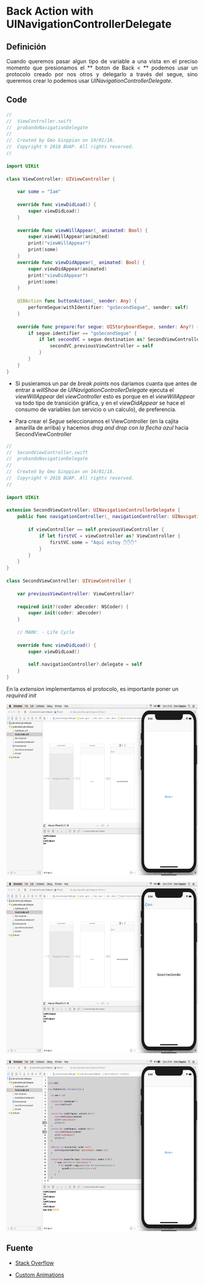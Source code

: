 Back Action with UINavigationControllerDelegate
===

## Definición

<p align="justify">
	Cuando queremos pasar algun tipo de variable a una vista en el preciso momento que presionamos el ** boton de Back < ** podemos usar un protocolo creado por nos otros y delegarlo a través del segue, sino queremos crear lo podemos usar <i>UINavigationControllerDelegate</i>.
</p>

## Code

```swift
//
//  ViewController.swift
//  probandoNavigationDelegate
//
//  Created by Gmo Ginppian on 14/01/18.
//  Copyright © 2018 BUAP. All rights reserved.
//

import UIKit

class ViewController: UIViewController {

    var some = "Iam"
    
    override func viewDidLoad() {
        super.viewDidLoad()
    }

    override func viewWillAppear(_ animated: Bool) {
        super.viewWillAppear(animated)
        print("viewWillAppear")
        print(some)
    }
    override func viewDidAppear(_ animated: Bool) {
        super.viewDidAppear(animated)
        print("viewDidAppear")
        print(some)
    }

    @IBAction func buttonAction(_ sender: Any) {
        performSegue(withIdentifier: "goSecondSegue", sender: self)
    }
    
    override func prepare(for segue: UIStoryboardSegue, sender: Any?) {
        if segue.identifier == "goSecondSegue" {
            if let secondVC = segue.destination as? SecondViewController {
                secondVC.previousViewController = self
            }
        }
    }
}
```

* Si pusieramos un par de *break points* nos dariamos cuanta que antes de entrar a *willShow* de *UINavigationControllerDelegate* ejecuta el *viewWillAppear* del *viewController* esto es porque en el *viewWillAppear* va todo tipo de transición gráfica, y en el *viewDidAppear* se hace el consumo de variables (un servicio o un calculo), de preferencia.

* Para crear el *Segue* seleccionamos el ViewController (en la cajita amarilla de arriba) y hacemos *drag and drop con la flecha azul* hacia SecondViewController

```swift
//
//  SecondViewController.swift
//  probandoNavigationDelegate
//
//  Created by Gmo Ginppian on 14/01/18.
//  Copyright © 2018 BUAP. All rights reserved.
//

import UIKit

extension SecondViewController: UINavigationControllerDelegate {
    public func navigationController(_ navigationController: UINavigationController, willShow viewController: UIViewController, animated: Bool) {
    
        if viewController == self.previousViewController {
            if let firstVC = viewController as? ViewController {
                firstVC.some = "Aquí estoy ✋✋✋"
            }
        }
    }
}

class SecondViewController: UIViewController {
    
    var previousViewController: ViewController?
    
    required init?(coder aDecoder: NSCoder) {
        super.init(coder: aDecoder)
    }
    
    // MARK: - Life Cycle
    
    override func viewDidLoad() {
        super.viewDidLoad()
        
        self.navigationController?.delegate = self
    }
}
```

En la *extension* implementamos el protocolo, es importante poner un *required init*

<p align="center">
	<img src="imgs/img1.png" width="720px" height="450px">
</p>

<p align="center">
	<img src="imgs/img2.png" width="720px" height="450px">
</p>

<p align="center">
	<img src="imgs/img3.png" width="720px" height="450px">
</p>


## Fuente

* <a href="https://stackoverflow.com/questions/27713747/execute-action-when-back-bar-button-of-uinavigationcontroller-is-pressed">Stack Overflow</a>

* <a href="http://blog.rinatkhanov.me/ios/transitions.html">Custom Animations</a>